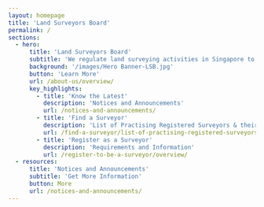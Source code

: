 ```yaml
---
layout: homepage
title: 'Land Surveyors Board'
permalink: /
sections:
  - hero:
      title: 'Land Surveyors Board'
      subtitle: 'We regulate land surveying activities in Singapore to meet the nation’s needs'
      background: '/images/Hero Banner-LSB.jpg'
      button: 'Learn More'
      url: /about-us/overview/
      key_highlights:
        - title: 'Know the Latest'
          description: 'Notices and Announcements'
          url: /notices-and-announcements/
        - title: 'Find a Surveyor'
          description: 'List of Practising Registered Surveyors & their Companies'
          url: /find-a-surveyor/list-of-practising-registered-surveyors/
        - title: 'Register as a Surveyor'
          description: 'Requirements and Information'
          url: /register-to-be-a-surveyor/overview/
  - resources:
      title: 'Notices and Announcements'
      subtitle: 'Get More Information'
      button: More
      url: /notices-and-announcements/
---
```

